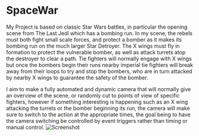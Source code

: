 # SpaceWar

My Project is based on classic Star Wars battles, in particular the opening scene from The Last Jedi which has a bombing run. In my scene, the rebels must both fight small scale forces, and protect a bomber as it makes its bombing run on the much larger Star Detroyer. The X wings must fly in formation to protect the vulnerable bomber, as well as attack turrets atop the destroyer to clear a path. Tie fighters will normally engage with X wings but once the bombers begin their runs nearby imperial tie fighters will break away from their loops to try and stop the bombers, who are in turn attacked by nearby X wings to guarantee the safety of the bomber.

I aim to make a fully automated and dynamic camera that will normally give an overview of the scene, or randomly cut to points of view of specific fighters, however if something interesting is happening such as an X wing attacking the turrets or the bomber beginning its run, the camera will make sure to switch to the action at the appropriate times, the goal being to have the camera switching be controlled by event triggers rather than timing or manual control.
![Screenshot](storyboard.jpg)
